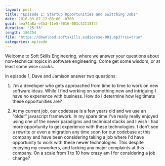 ```yaml
---
layout: post
title: "Episode 1: Startup Opportunities and Switching Jobs"
date: 2016-03-07 12:00:00 -0700
guid: aea74a8a-e4b3-11e5-9016-001c4211514f
duration: "25:33"
length: 186254
file: "https://download.softskills.audio/sse-001.mp3?rss=true"
categories: episode
---
```






Welcome to Soft Skills Engineering, where we answer your questions about non-technical topics in software engineering. Come get some wisdom, or at least some wise cracks.



In episode 1, Dave and Jamison answer two questions:



1. I'm a developer who gets approached from time to time to work on new software ideas. While I find working on something new and intriguing I have no experience with business. How do I determine how legitimate these opportunities are?



2. At my current job, our codebase is a few years old and we use an "older" javascript framework. In my spare time I've really really enjoyed using one of the newer paradigms and technical stacks and I wish I had more opportunity to get experience with these technologies. I don’t see a rewrite or even a migration any time soon for our codebase at this company and have been considering taking a job where I'd have opportunity to work with these newer technologies. This despite enjoying my coworkers, and lacking any major complaints at this company. On a scale from 1 to 10 how crazy am I for considering a job change?



